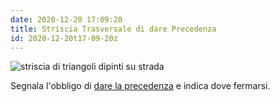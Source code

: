 ```yaml
---
date: 2020-12-20 17:09:20
title: Striscia Trasversale di dare Precedenza
id: 2020-12-20t17-09-20z
---
```


![striscia di triangoli dipinti su
strada](./images/striscia-trasversale-precedenza.png)

Segnala l'obbligo di [dare la precedenza](./2020-12-20t16-42-15z.md) e indica
dove fermarsi.
